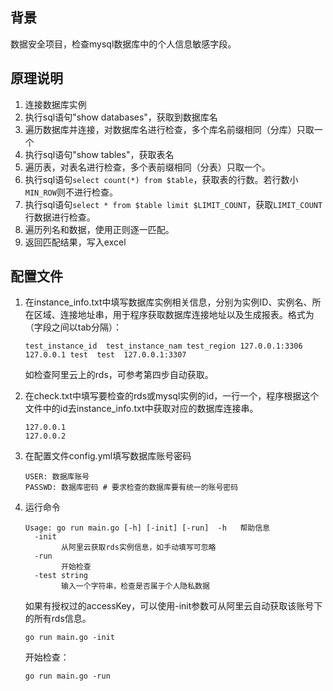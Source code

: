 ## 背景

数据安全项目，检查mysql数据库中的个人信息敏感字段。

## 原理说明
1. 连接数据库实例
2. 执行sql语句"show databases"，获取到数据库名
3. 遍历数据库并连接，对数据库名进行检查，多个库名前缀相同（分库）只取一个
4. 执行sql语句"show tables"，获取表名
5. 遍历表，对表名进行检查，多个表前缀相同（分表）只取一个。
6. 执行sql语句`select count(*) from $table`，获取表的行数。若行数小`MIN_ROW`则不进行检查。
7. 执行sql语句`select * from $table limit $LIMIT_COUNT`，获取`LIMIT_COUNT`行数据进行检查。
8. 遍历列名和数据，使用正则逐一匹配。
9. 返回匹配结果，写入excel

## 配置文件
1. 在instance_info.txt中填写数据库实例相关信息，分别为实例ID、实例名、所在区域、连接地址串，用于程序获取数据库连接地址以及生成报表。格式为（字段之间以tab分隔）：
    ```
    test_instance_id  test_instance_nam test_region 127.0.0.1:3306
    127.0.0.1 test  test  127.0.0.1:3307
    ```
   如检查阿里云上的rds，可参考第四步自动获取。

2. 在check.txt中填写要检查的rds或mysql实例的id，一行一个，程序根据这个文件中的id去instance_info.txt中获取对应的数据库连接串。
    ```
    127.0.0.1
    127.0.0.2
    ```

3. 在配置文件config.yml填写数据库账号密码
    ```
   USER: 数据库账号
   PASSWD: 数据库密码 # 要求检查的数据库要有统一的账号密码
   ```
4. 运行命令
    ```
    Usage: go run main.go [-h] [-init] [-run]  -h   帮助信息
      -init
            从阿里云获取rds实例信息，如手动填写可忽略
      -run
            开始检查
      -test string
            输入一个字符串，检查是否属于个人隐私数据

    ```
   如果有授权过的accessKey，可以使用-init参数可从阿里云自动获取该账号下的所有rds信息。
   ```
   go run main.go -init
   ```
   开始检查：
   ```
   go run main.go -run
   ```
